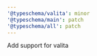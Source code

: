 ```yaml
---
'@typeschema/valita': minor
'@typeschema/main': patch
'@typeschema/all': patch
---
```


Add support for valita
